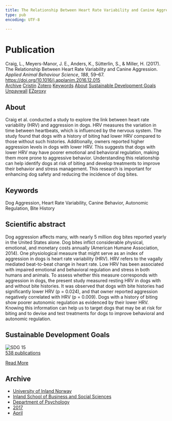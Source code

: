 ```yaml
---
title: The Relationship Between Heart Rate Variability and Canine Aggression
type: pub
encoding: UTF-8

---
```

<h1>Publication</h1>
<article id="csl-bib-container-YEKGIRE3" class="csl-bib-container">
  <div class="csl-bib-body"> <div class="csl-entry">Craig, L., Meyers-Manor, J. E., Anders, K., Sütterlin, S., &#38; Miller, H. (2017). The Relationship Between Heart Rate Variability and Canine Aggression. <i>Applied Animal Behaviour Science</i>, <i>188</i>, 59–67. <a href="https://doi.org/10.1016/j.applanim.2016.12.015">https://doi.org/10.1016/j.applanim.2016.12.015</a></div> </div>
  <div class="csl-bib-buttons">
    <a href="#taxonomy-article-YEKGIRE3" alt="archive" class="csl-bib-button">Archive</a>
    <a href="https://app.cristin.no/results/show.jsf?id=1463457" alt="Cristin" class="csl-bib-button">Cristin</a>
    <a href="http://zotero.org/groups/5881554/items/YEKGIRE3" alt="Zotero" class="csl-bib-button">Zotero</a>
    <a href="#keywords-article-YEKGIRE3" alt="keywords" class="csl-bib-button">Keywords</a>
    <a href="#about-article-YEKGIRE3" alt="about_pub" class="csl-bib-button">About</a>
    <a href="#sdg-article-YEKGIRE3" alt="sdg" class="csl-bib-button">Sustainable Development Goals</a>
    <a href="https://doi.org/10.1016/j.applanim.2016.12.015" alt="Unpaywall" class="csl-bib-button">Unpaywall</a>
    <a href="https://doi.org/10.1016/j.applanim.2016.12.015" alt="EZproxy" class="csl-bib-button">EZproxy</a>
  </div>
  <div id="csl-bib-meta-container-YEKGIRE3"></div>
</article>
<div id="csl-bib-meta-YEKGIRE3" class="csl-bib-meta">
  <article id="about-article-YEKGIRE3" class="about_pub-article">
    <h1>About</h1>
    Craig et al. conducted a study to explore the link between heart rate variability (HRV) and aggression in dogs. HRV measures the variation in time between heartbeats, which is influenced by the nervous system. The study found that dogs with a history of biting had lower HRV compared to those without such histories. Additionally, owners reported higher aggression levels in dogs with lower HRV. This suggests that dogs with lower HRV may have poorer emotional and behavioral regulation, making them more prone to aggressive behavior. Understanding this relationship can help identify dogs at risk of biting and develop treatments to improve their behavior and stress management. This research is important for enhancing dog safety and reducing the incidence of dog bites.
  </article>
  <article id="keywords-article-YEKGIRE3" class="keywords-article">
    <h1>Keywords</h1>
    Dog Aggression, Heart Rate Variability, Canine Behavior, Autonomic Regulation, Bite History
  </article>
  <article id="abstract-article-YEKGIRE3" class="abstract-article">
    <h1>Scientific abstract</h1>
    Dog aggression affects many, with nearly 5 million dog bites reported yearly in the United States alone. Dog bites inflict considerable physical, emotional, and monetary costs annually (American Humane Association, 2014). One physiological measure that might serve as an index of aggression in dogs is heart rate variability (HRV). HRV refers to the vagally mediated beat-to-beat change in heart rate. Low HRV has been associated with impaired emotional and behavioral regulation and stress in both humans and animals. To assess whether this measure corresponds with aggression in dogs, the present study measured resting HRV in dogs with and without bite histories. It was observed that dogs with bite histories had significantly lower HRV (p = 0.024), and that owner reported aggression negatively correlated with HRV (p = 0.009). Dogs with a history of biting show poorer autonomic regulation as evidenced by their lower HRV. Knowing this information can help us to target dogs that may be at risk for biting and to devise and test treatments for dogs to improve behavioral and autonomic regulation.
  </article>
  <article id="sdg-article-YEKGIRE3" class="sdg-article">
    <h1>Sustainable Development Goals</h1>
    <div class="sdg-container"><div id="sdg15" class="sdg">
        <img src="{{< params subfolder >}}images/sdg/sdg15_en.png" class="image" alt="SDG 15">
        <div class="sdg-overlay">
          <a href="{{< params subfolder >}}en/archive/?sdg=15#archive" class="sdg-publication-count"><span>538</span> publications</a>
          <p><a href="https://sdgs.un.org/goals/goal15" class="sdg-read-more">Read More</a></p>
        </div>
      </div></div>
  </article>
  <article id="taxonomy-article-YEKGIRE3" class="taxonomy-article">
    <h1>Archive</h1>
    <ul>
      <li><a href="{{< params subfolder >}}en/archive/?key=3DCRN523">University of Inland Norway</a></li>
      <li><a href="{{< params subfolder >}}en/archive/?key=DU8Q9LN9">Inland School of Business and Social Sciences</a></li>
      <li><a href="{{< params subfolder >}}en/archive/?key=KTD9NXA8">Department of Psychology</a></li>
      <li><a href="{{< params subfolder >}}en/archive/?key=E9KSSDJQ">2017</a></li>
      <li><a href="{{< params subfolder >}}en/archive/?key=YYRXTGT3">April</a></li>
    </ul>
  </article>
</div>
